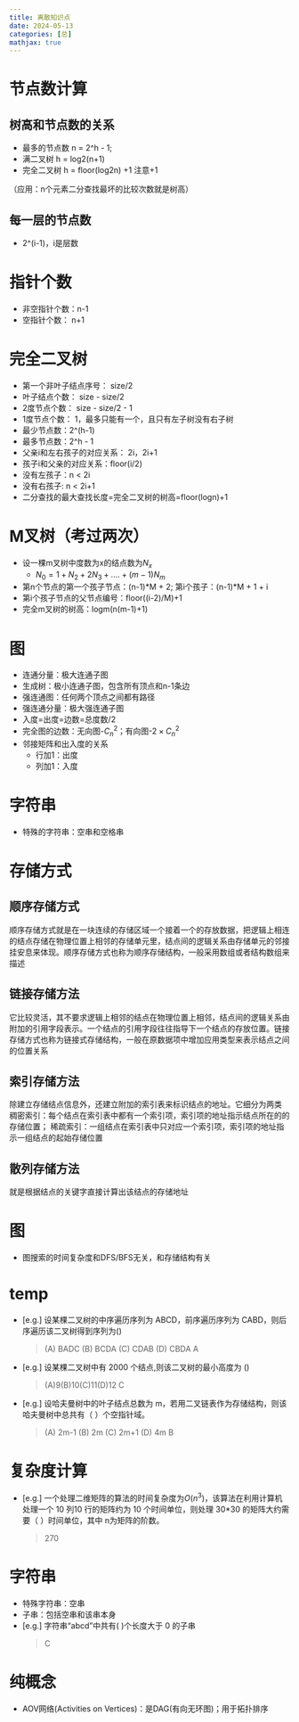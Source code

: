 ```yaml
---
title: 离散知识点
date: 2024-05-13
categories: [总]
mathjax: true
---
```


# 节点数计算
## 树高和节点数的关系
- 最多的节点数 n = 2^h - 1;
- 满二叉树 h = log2(n+1) 
- 完全二叉树 h = floor(log2n) +1 注意+1

（应用：n个元素二分查找最坏的比较次数就是树高）

<!-- more -->

## 每一层的节点数
- 2^(i-1)，i是层数


# 指针个数
- 非空指针个数：n-1
- 空指针个数： n+1


# 完全二叉树
- 第一个非叶子结点序号： size/2
- 叶子结点个数： size - size/2
- 2度节点个数： size - size/2 - 1
- 1度节点个数： 1，最多只能有一个，且只有左子树没有右子树
- 最少节点数：2^(h-1)
- 最多节点数：2^h - 1
- 父亲i和左右孩子的对应关系： 2i，2i+1
- 孩子i和父亲的对应关系：floor(i/2)
- 没有左孩子：n < 2i
- 没有右孩子: n < 2i+1
- 二分查找的最大查找长度=完全二叉树的树高=floor(logn)+1

# M叉树（考过两次）
- 设一棵m叉树中度数为x的结点数为$N_x$
    - $N_0 = 1 + N_2 + 2N_3 + .... + (m-1)N_m$
- 第n个节点的第一个孩子节点：(n-1)*M + 2; 第i个孩子：(n-1)*M + 1 + i
-  第i个孩子节点的父节点编号：floor((i-2)/M)+1
-  完全m叉树的树高：logm(n(m-1)+1)

# 图
- 连通分量：极大连通子图
- 生成树：极小连通子图，包含所有顶点和n-1条边
- 强连通图：任何两个顶点之间都有路径
- 强连通分量：极大强连通子图
- 入度=出度=边数=总度数/2
- 完全图的边数：无向图-$C_n^2$；有向图-$2×C_n^2$
- 邻接矩阵和出入度的关系
    - 行加1：出度
    - 列加1：入度

# 字符串
- 特殊的字符串：空串和空格串


# 存储方式
## 顺序存储方式
顺序存储方式就是在一块连续的存储区域一个接着一个的存放数据，把逻辑上相连的结点存储在物理位置上相邻的存储单元里，结点间的逻辑关系由存储单元的邻接挂安息来体现。顺序存储方式也称为顺序存储结构，一般采用数组或者结构数组来描述

## 链接存储方法
它比较灵活，其不要求逻辑上相邻的结点在物理位置上相邻，结点间的逻辑关系由附加的引用字段表示。一个结点的引用字段往往指导下一个结点的存放位置。链接存储方式也称为链接式存储结构，一般在原数据项中增加应用类型来表示结点之间的位置关系

## 索引存储方法
除建立存储结点信息外，还建立附加的索引表来标识结点的地址。它细分为两类
稠密索引：每个结点在索引表中都有一个索引项，索引项的地址指示结点所在的的存储位置；
稀疏索引：一组结点在索引表中只对应一个索引项，索引项的地址指示一组结点的起始存储位置

## 散列存储方法
就是根据结点的关键字直接计算出该结点的存储地址


# 图
- 图搜索的时间复杂度和DFS/BFS无关，和存储结构有关

# temp
- [e.g.] 设某棵二叉树的中序遍历序列为 ABCD，前序遍历序列为 CABD，则后序遍历该二叉树得到序列为()
    > (A) BADC (B) BCDA (C) CDAB (D) CBDA
    > A

- [e.g.] 设某棵二叉树中有 2000 个结点,则该二叉树的最小高度为 ()
    > (A)9(B)10(C)11(D)12
    > C

- [e.g.] 设哈夫曼树中的叶子结点总数为 m，若用二叉链表作为存储结构，则该哈夫曼树中总共有（ ）个空指针域。
    > (A) 2m-1 (B) 2m (C) 2m+1 (D) 4m
    > B

# 复杂度计算
- [e.g.] 一个处理二维矩阵的算法的时间复杂度为$O(n^3)$，该算法在利用计算机处理一个 10 列10 行的矩阵约为 10 个时间单位，则处理 30*30 的矩阵大约需要（ ）时间单位，其中 n为矩阵的阶数。
    > 270

# 字符串
- 特殊字符串：空串
- 子串：包括空串和该串本身
- [e.g.] 字符串“abcd”中共有( )个长度大于 0 的子串
    > C

# 纯概念
- AOV网络(Activities on Vertices)：是DAG(有向无环图)；用于拓扑排序


